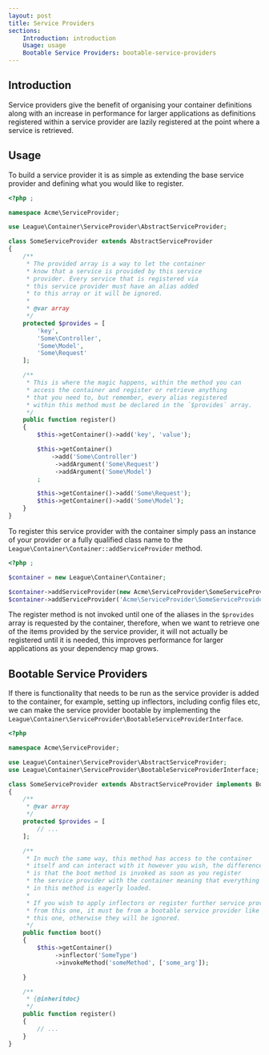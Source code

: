 ```yaml
---
layout: post
title: Service Providers
sections:
    Introduction: introduction
    Usage: usage
    Bootable Service Providers: bootable-service-providers
---
```

## Introduction

Service providers give the benefit of organising your container definitions along with an increase in performance for larger applications as definitions registered within a service provider are lazily registered at the point where a service is retrieved.

## Usage

To build a service provider it is as simple as extending the base service provider and defining what you would like to register.

~~~ php
<?php ;

namespace Acme\ServiceProvider;

use League\Container\ServiceProvider\AbstractServiceProvider;

class SomeServiceProvider extends AbstractServiceProvider
{
    /**
     * The provided array is a way to let the container
     * know that a service is provided by this service
     * provider. Every service that is registered via
     * this service provider must have an alias added
     * to this array or it will be ignored.
     *
     * @var array
     */
    protected $provides = [
        'key',
        'Some\Controller',
        'Some\Model',
        'Some\Request'
    ];

    /**
     * This is where the magic happens, within the method you can
     * access the container and register or retrieve anything
     * that you need to, but remember, every alias registered
     * within this method must be declared in the `$provides` array.
     */
    public function register()
    {
        $this->getContainer()->add('key', 'value');

        $this->getContainer()
            ->add('Some\Controller')
             ->addArgument('Some\Request')
             ->addArgument('Some\Model')
        ;

        $this->getContainer()->add('Some\Request');
        $this->getContainer()->add('Some\Model');
    }
}
~~~

To register this service provider with the container simply pass an instance of your provider or a fully qualified class name to the `League\Container\Container::addServiceProvider` method.

~~~ php
<?php ;

$container = new League\Container\Container;

$container->addServiceProvider(new Acme\ServiceProvider\SomeServiceProvider);
$container->addServiceProvider('Acme\ServiceProvider\SomeServiceProvider');
~~~

The register method is not invoked until one of the aliases in the `$provides` array is requested by the container, therefore, when we want to retrieve one of the items provided by the service provider, it will not actually be registered until it is needed, this improves performance for larger applications as your dependency map grows.

## Bootable Service Providers

If there is functionality that needs to be run as the service provider is added to the container, for example, setting up inflectors, including config files etc, we can make the service provider bootable by implementing the `League\Container\ServiceProvider\BootableServiceProviderInterface`.

~~~ php
<?php

namespace Acme\ServiceProvider;

use League\Container\ServiceProvider\AbstractServiceProvider;
use League\Container\ServiceProvider\BootableServiceProviderInterface;

class SomeServiceProvider extends AbstractServiceProvider implements BootableServiceProviderInterface
{
    /**
     * @var array
     */
    protected $provides = [
        // ...
    ];

    /**
     * In much the same way, this method has access to the container
     * itself and can interact with it however you wish, the difference
     * is that the boot method is invoked as soon as you register
     * the service provider with the container meaning that everything
     * in this method is eagerly loaded.
     *
     * If you wish to apply inflectors or register further service providers
     * from this one, it must be from a bootable service provider like
     * this one, otherwise they will be ignored.
     */
    public function boot()
    {
        $this->getContainer()
             ->inflector('SomeType')
             ->invokeMethod('someMethod', ['some_arg']);

    }

    /**
     * {@inheritdoc}
     */
    public function register()
    {
        // ...
    }
}
~~~
